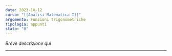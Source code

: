 ```yaml
---
data: 2023-10-12
corso: "[[Analisi Matematica I]]"
argomento: Funzioni trigonometriche
tipologia: appunti
stato: "0"
---
```

*Breve descrizione qui*
- - -